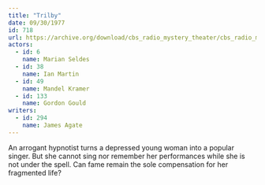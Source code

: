 ```yaml
---
title: "Trilby"
date: 09/30/1977
id: 718
url: https://archive.org/download/cbs_radio_mystery_theater/cbs_radio_mystery_theater-0701-0750.zip/cbs_radio_mystery_theater-0701-0750%2Fcbsrmt_0718_trilby.mp3
actors:  
  - id: 6
    name: Marian Seldes  
  - id: 38
    name: Ian Martin  
  - id: 49
    name: Mandel Kramer  
  - id: 133
    name: Gordon Gould
writers:  
  - id: 294
    name: James Agate
---
```

An arrogant hypnotist turns a depressed young woman into a popular singer. But she cannot sing nor remember her performances while she is not under the spell. Can fame remain the sole compensation for her fragmented life?